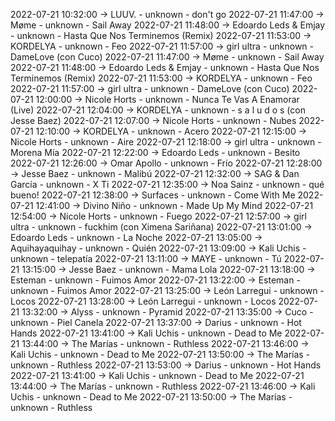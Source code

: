 2022-07-21 10:32:00 -> LUUV. - unknown - don't go
2022-07-21 11:47:00 -> Møme - unknown - Sail Away
2022-07-21 11:48:00 -> Edoardo Leds & Emjay - unknown - Hasta Que Nos Terminemos (Remix)
2022-07-21 11:53:00 -> KORDELYA - unknown - Feo
2022-07-21 11:57:00 -> girl ultra - unknown - DameLove (con Cuco)
2022-07-21 11:47:00 -> Møme - unknown - Sail Away
2022-07-21 11:48:00 -> Edoardo Leds & Emjay - unknown - Hasta Que Nos Terminemos (Remix)
2022-07-21 11:53:00 -> KORDELYA - unknown - Feo
2022-07-21 11:57:00 -> girl ultra - unknown - DameLove (con Cuco)
2022-07-21 12:00:00 -> Nicole Horts - unknown - Nunca Te Vas A Enamorar (Live)
2022-07-21 12:04:00 -> KORDELYA - unknown - s a l u d o s (con Jesse Baez)
2022-07-21 12:07:00 -> Nicole Horts - unknown - Nubes
2022-07-21 12:10:00 -> KORDELYA - unknown - Acero
2022-07-21 12:15:00 -> Nicole Horts - unknown - Aire
2022-07-21 12:18:00 -> girl ultra - unknown - Morena Mía
2022-07-21 12:22:00 -> Edoardo Leds - unknown - Besito
2022-07-21 12:26:00 -> Omar Apollo - unknown - Frío
2022-07-21 12:28:00 -> Jesse Baez - unknown - Malibú
2022-07-21 12:32:00 -> SAG & Dan García - unknown - X Ti
2022-07-21 12:35:00 -> Noa Sainz - unknown - qué bueno!
2022-07-21 12:38:00 -> Surfaces - unknown - Come With Me
2022-07-21 12:41:00 -> Divino Niño - unknown - Made Up My Mind
2022-07-21 12:54:00 -> Nicole Horts - unknown - Fuego
2022-07-21 12:57:00 -> girl ultra - unknown - fuckhim (con Ximena Sariñana)
2022-07-21 13:01:00 -> Edoardo Leds - unknown - La Noche
2022-07-21 13:05:00 -> Aquihayaquihay - unknown - Quién
2022-07-21 13:09:00 -> Kali Uchis - unknown - telepatía
2022-07-21 13:11:00 -> MAYE - unknown - Tú
2022-07-21 13:15:00 -> Jesse Baez - unknown - Mama Lola
2022-07-21 13:18:00 -> Esteman - unknown - Fuimos Amor
2022-07-21 13:22:00 -> Esteman - unknown - Fuimos Amor
2022-07-21 13:25:00 -> León Larregui - unknown - Locos
2022-07-21 13:28:00 -> León Larregui - unknown - Locos
2022-07-21 13:32:00 -> Alyss - unknown - Pyramid
2022-07-21 13:35:00 -> Cuco - unknown - Piel Canela
2022-07-21 13:37:00 -> Darius - unknown - Hot Hands
2022-07-21 13:41:00 -> Kali Uchis - unknown - Dead to Me
2022-07-21 13:44:00 -> The Marías - unknown - Ruthless
2022-07-21 13:46:00 -> Kali Uchis - unknown - Dead to Me
2022-07-21 13:50:00 -> The Marías - unknown - Ruthless
2022-07-21 13:53:00 -> Darius - unknown - Hot Hands
2022-07-21 13:41:00 -> Kali Uchis - unknown - Dead to Me
2022-07-21 13:44:00 -> The Marías - unknown - Ruthless
2022-07-21 13:46:00 -> Kali Uchis - unknown - Dead to Me
2022-07-21 13:50:00 -> The Marías - unknown - Ruthless
